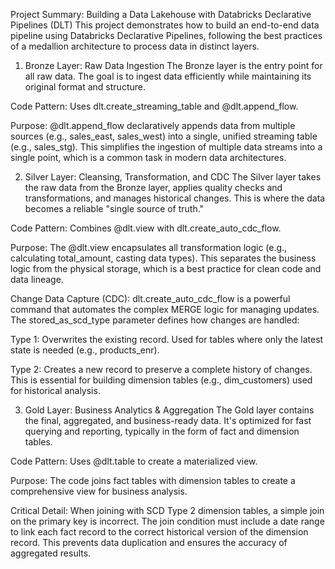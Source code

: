 Project Summary: Building a Data Lakehouse with Databricks Declarative Pipelines (DLT)
This project demonstrates how to build an end-to-end data pipeline using Databricks Declarative Pipelines, following the best practices of a medallion architecture to process data in distinct layers.

1. Bronze Layer: Raw Data Ingestion
The Bronze layer is the entry point for all raw data. The goal is to ingest data efficiently while maintaining its original format and structure.

Code Pattern: Uses dlt.create_streaming_table and @dlt.append_flow.

Purpose: @dlt.append_flow declaratively appends data from multiple sources (e.g., sales_east, sales_west) into a single, unified streaming table (e.g., sales_stg). This simplifies the ingestion of multiple data streams into a single point, which is a common task in modern data architectures.

2. Silver Layer: Cleansing, Transformation, and CDC
The Silver layer takes the raw data from the Bronze layer, applies quality checks and transformations, and manages historical changes. This is where the data becomes a reliable "single source of truth."

Code Pattern: Combines @dlt.view with dlt.create_auto_cdc_flow.

Purpose: The @dlt.view encapsulates all transformation logic (e.g., calculating total_amount, casting data types). This separates the business logic from the physical storage, which is a best practice for clean code and data lineage.

Change Data Capture (CDC): dlt.create_auto_cdc_flow is a powerful command that automates the complex MERGE logic for managing updates. The stored_as_scd_type parameter defines how changes are handled:

Type 1: Overwrites the existing record. Used for tables where only the latest state is needed (e.g., products_enr).

Type 2: Creates a new record to preserve a complete history of changes. This is essential for building dimension tables (e.g., dim_customers) used for historical analysis.

3. Gold Layer: Business Analytics & Aggregation
The Gold layer contains the final, aggregated, and business-ready data. It's optimized for fast querying and reporting, typically in the form of fact and dimension tables.

Code Pattern: Uses @dlt.table to create a materialized view.

Purpose: The code joins fact tables with dimension tables to create a comprehensive view for business analysis.

Critical Detail: When joining with SCD Type 2 dimension tables, a simple join on the primary key is incorrect. The join condition must include a date range to link each fact record to the correct historical version of the dimension record. This prevents data duplication and ensures the accuracy of aggregated results.
